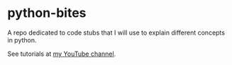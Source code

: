 # python-bites
A repo dedicated to code stubs that I will use to explain different concepts in python.

See tutorials at [my YouTube channel](https://www.youtube.com/channel/UCY5ZuZAWVUBzkDXQr5b84sQ).
